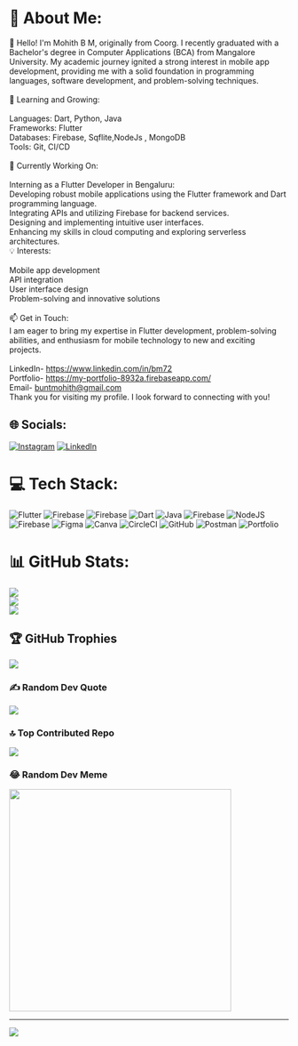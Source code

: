 # 💫 About Me:
👋 Hello! I'm Mohith B M, originally from Coorg. I recently graduated with a Bachelor's degree in Computer Applications (BCA) from Mangalore University. My academic journey ignited a strong interest in mobile app development, providing me with a solid foundation in programming languages, software development, and problem-solving techniques.<br><br>🌱 Learning and Growing:<br><br>Languages: Dart, Python, Java<br>Frameworks: Flutter<br>Databases: Firebase, Sqflite,NodeJs , MongoDB<br>Tools: Git, CI/CD<br><br>🔭 Currently Working On:<br><br>Interning as a Flutter Developer in Bengaluru:<br>Developing robust mobile applications using the Flutter framework and Dart programming language.<br>Integrating APIs and utilizing Firebase for backend services.<br>Designing and implementing intuitive user interfaces.<br>Enhancing my skills in cloud computing and exploring serverless architectures.<br>💡 Interests:<br><br>Mobile app development<br>API integration<br>User interface design<br>Problem-solving and innovative solutions<br><br>📫 Get in Touch:<br>I am eager to bring my expertise in Flutter development, problem-solving abilities, and enthusiasm for mobile technology to new and exciting projects. <br><br>LinkedIn- https://www.linkedin.com/in/bm72<br>Portfolio- https://my-portfolio-8932a.firebaseapp.com/<br>Email- buntmohith@gmail.com<br>Thank you for visiting my profile. I look forward to connecting with you!


## 🌐 Socials:
[![Instagram](https://img.shields.io/badge/Instagram-%23E4405F.svg?logo=Instagram&logoColor=white)](https://instagram.com/https://www.instagram.com/_mohith_bunt_?igsh=Mm0zZ2R5amQwZTJu) [![LinkedIn](https://img.shields.io/badge/LinkedIn-%230077B5.svg?logo=linkedin&logoColor=white)](https://linkedin.com/in/https://www.linkedin.com/in/bm72) 

# 💻 Tech Stack:
![Flutter](https://img.shields.io/badge/Flutter-%2302569B.svg?style=for-the-badge&logo=Flutter&logoColor=white) ![Firebase](https://img.shields.io/badge/firebase-a08021?style=for-the-badge&logo=firebase&logoColor=ffcd34) ![Firebase](https://img.shields.io/badge/firebase-%23039BE5.svg?style=for-the-badge&logo=firebase) ![Dart](https://img.shields.io/badge/dart-%230175C2.svg?style=for-the-badge&logo=dart&logoColor=white) ![Java](https://img.shields.io/badge/java-%23ED8B00.svg?style=for-the-badge&logo=openjdk&logoColor=white) ![Firebase](https://img.shields.io/badge/firebase-%23039BE5.svg?style=for-the-badge&logo=firebase) ![NodeJS](https://img.shields.io/badge/node.js-6DA55F?style=for-the-badge&logo=node.js&logoColor=white) ![Firebase](https://img.shields.io/badge/firebase-a08021?style=for-the-badge&logo=firebase&logoColor=ffcd34) ![Figma](https://img.shields.io/badge/figma-%23F24E1E.svg?style=for-the-badge&logo=figma&logoColor=white) ![Canva](https://img.shields.io/badge/Canva-%2300C4CC.svg?style=for-the-badge&logo=Canva&logoColor=white) ![CircleCI](https://img.shields.io/badge/circleci-%23161616.svg?style=for-the-badge&logo=circleci&logoColor=white) ![GitHub](https://img.shields.io/badge/github-%23121011.svg?style=for-the-badge&logo=github&logoColor=white) ![Postman](https://img.shields.io/badge/Postman-FF6C37?style=for-the-badge&logo=postman&logoColor=white) ![Portfolio](https://img.shields.io/badge/Portfolio-%23000000.svg?style=for-the-badge&logo=firefox&logoColor=#FF7139)
# 📊 GitHub Stats:
![](https://github-readme-stats.vercel.app/api?username=bm-7&theme=transparent&hide_border=false&include_all_commits=true&count_private=true)<br/>
![](https://github-readme-streak-stats.herokuapp.com/?user=bm-7&theme=transparent&hide_border=false)<br/>
![](https://github-readme-stats.vercel.app/api/top-langs/?username=bm-7&theme=transparent&hide_border=false&include_all_commits=true&count_private=true&layout=compact)

## 🏆 GitHub Trophies
![](https://github-profile-trophy.vercel.app/?username=bm-7&theme=onedark&no-frame=false&no-bg=false&margin-w=4)

### ✍️ Random Dev Quote
![](https://quotes-github-readme.vercel.app/api?type=horizontal&theme=radical)

### 🔝 Top Contributed Repo
![](https://github-contributor-stats.vercel.app/api?username=bm-7&limit=5&theme=dark&combine_all_yearly_contributions=true)

### 😂 Random Dev Meme
<img src='https://memer-new.vercel.app/' style="height: 400px;"/>

---
[![](https://visitcount.itsvg.in/api?id=bm-7&icon=2&color=0)](https://visitcount.itsvg.in)

<!-- Proudly created with GPRM ( https://gprm.itsvg.in ) -->

